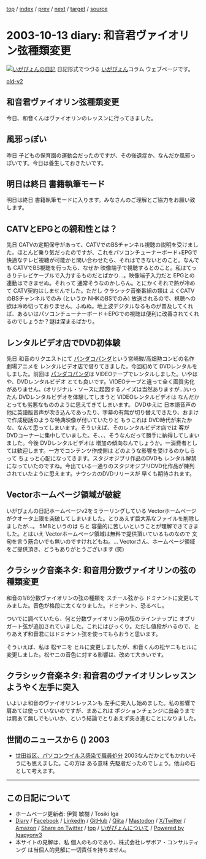 [top](../index.html) 
 / [index](index.html) 
 / [prev](ig031011.html) 
 / [next](ig031014.html) 
 / [target](https://www.igapyon.jp/igapyon/diary/2003/ig031013.html) 
 / [source](https://github.com/igapyon/diary/blob/master/2003/ig031013.src.md) 

2003-10-13 diary: 和音君ヴァイオリン弦種類変更
=====================================================================================================
[![いがぴょんの日記](https://www.igapyon.jp/igapyon/diary/images/iga202308_64.jpg "いがぴょん")](https://www.igapyon.jp/igapyon/diary/memo/memoigapyon.html) 日記形式でつづる [いがぴょん](https://www.igapyon.jp/igapyon/diary/memo/memoigapyon.html)コラム ウェブページです。

[old-v2](ig031013-orig.html)

## 和音君ヴァイオリン弦種類変更

今日、和音くんはヴァイオリンのレッスンに行ってきました。


## 風邪っぽい

昨日 子どもの保育園の運動会だったのですが、その後遺症か、なんだか風邪っぽいです。今日は養生しておきたいです。

## 明日は終日 書籍執筆モード

明日は終日 書籍執筆モードに入ります。みなさんのご理解とご協力をお願い致します。

## CATVとEPGとの親和性とは？

先日 CATVの定期保守があって、CATVでのBSチャンネル視聴の説明を受けました。ほとんど乗り気だったのですが、これをパソコンチューナーボード+EPGで 快適なテレビ視聴が可能かと問い合わせたら、それはできないとのこと。なんでも
CATVでBS視聴を行ったら、なぜか 映像端子で視聴するとのこと。私はてっきりテレビケーブルで入力するものだとばかり…。映像端子入力だと EPGとの連動はできませぬ。それって 通常そうなのかしらん。とにかくそれで熱が冷めて
CATV契約はしませんでした。ただし クラシック音楽番組の類は よくCATVのBSチャンネルでのみ
(というか NHKのBSでのみ) 放送されるので、視聴への欲は冷め切っておりません。ふぬぬ。地上波デジタルなるものが普及してくれば、あるいはパソコンチューナーボード＋EPGでの視聴は便利に改善されてくれるのでしょうか？謎は深まるばかり。

## レンタルビデオ店でDVD初体験

先日 和音のリクエストにて [パンダコパンダ](http://www.amazon.co.jp/exec/obidos/ASIN/B00005RUTA/249-4410504-7507508)という宮崎駿/高畑勲コンビの名作劇場アニメを レンタルビデオ店で借りてきました。今回初めて DVDレンタルをしました。前回は [パンダコパンダ](http://d.hatena.ne.jp/keyword/%A5%D1%A5%F3%A5%C0%A5%B3%A5%D1%A5%F3%A5%C0?kid=9027)は VIDEOテープでレンタルしました。いやはや、DVDレンタルビデオ とても良いです。VIDEOテープと違って全く画質劣化がありません。(オリジナル・ソースに起因するノイズは当然ありますが…)いったん DVDレンタルビデオを体験してしまうと VIDEOレンタルビデオは なんだかとっても劣悪なもののように思えてきてしまいます。
DVDゆえに 日本語音声の他に英語版音声が吹き込んであったり、字幕の有無が切り替えできたり、おまけで作成秘話のような特典映像が付いていたりと もうこれは DVD時代が来たかな、なんて思ってしまいます。そういえば、そのレンタルビデオ店では 客が DVDコーナーに集中していました。そ、、、そうなんだって勝手に納得してしまいました。今後 DVDレンタルビデオは 増加の傾向なんでしょうか。一消費者としては歓迎します。一方でコンテンツ作成側は どのような影響を受けるのかしらって ちょっと心配になってきます。スタジオジブリ作品のDVDも レンタル解禁になっていたのですね。今出ている一通りのスタジオジブリDVD化作品が陳列されていたように思えます。ナウシカのDVDリリースが 早くも期待されます。

## Vectorホームページ領域が破綻

いがぴょんの日記ホームページv2をミラーリングしている Vectorホームページがクオータ上限を突破してしまいました。とりあえず巨大系なファイルを削除しましたが…。
5MBというのは ちと 容量的に苦しいということが理解できてきました。とはいえ
Vectorホームページ領域は無料で提供頂いているものなので 文句を言う筋合いでも無いのですけれどもね。…
Vectorさん、ホームページ領域をご提供頂き、どうもありがとうございます (笑)

## クラシック音楽ネタ: 和音用分数ヴァイオリンの弦の種類変更

和音の1/8分数ヴァイオリンの弦の種類を スチール弦から ドミナントに変更してみました。音色が格段に太くなりました。ドミナント、恐るべし。

ついでに調べていたら、何と分数ヴァイオリン用の弦のラインナップに オブリガート弦が追加されていました。これにはびっくり。ただし値段がハるので、とりあえず和音君にはドミナント弦を使ってもらおうと思います。

そういえば、私は 松ヤニを ヒルに変更しましたが、和音くんの松ヤニもヒルに変更しました。松ヤニの音色に対する影響は、改めて大きいです。

## クラシック音楽ネタ: 和音君のヴァイオリンレッスン ようやく左手に突入

いよいよ和音のヴァイオリンレッスンも 左手に突入し始めました。私の影響で肩あては使っていないのですが、まあこれは ポジションチェンジに出会うまでは肩あて無しでもいいか、という結論でとりあえず突き進むことになりました。

## 世間のニュースから () 2003

* [世田谷区、パソコンウイルス感染で職員処分](http://it.nikkei.co.jp/it/news/newsCh.cfm?i=2003101007242j0&h=1)  2003なんだかとてもかわいそうにも思えました。この方は ある意味 先駆者だったのでしょう。他山の石として考えます。


----------------------------------------------------------------------------------------------------

## この日記について

* ホームページ更新者: 伊賀 敏樹 / Tosiki Iga
* [Diary](https://www.igapyon.jp/igapyon/diary/) / [Facebook](https://www.facebook.com/igapyon) / [LinkedIn](https://www.linkedin.com/in/toshikiiga) / [GitHub](https://github.com/igapyon) / [Qiita](https://qiita.com/igapyon) / [Mastodon](https://social.vivaldi.net/@igapyon) / [X/Twitter](https://twitter.com/ToshikiIga) / [Amazon](https://www.amazon.co.jp/%E4%BC%8A%E8%B3%80-%E6%95%8F%E6%A8%B9/e/B004LTQWCQ) / 
[Share on Twitter](https://twitter.com/intent/tweet?hashtags=igapyon%2Cdiary%2C%E3%81%84%E3%81%8C%E3%81%B4%E3%82%87%E3%82%93&text=%E5%92%8C%E9%9F%B3%E5%90%9B%E3%83%B4%E3%82%A1%E3%82%A4%E3%82%AA%E3%83%AA%E3%83%B3%E5%BC%A6%E7%A8%AE%E9%A1%9E%E5%A4%89%E6%9B%B4&url=https%3A%2F%2Fwww.igapyon.jp%2Figapyon%2Fdiary%2F2003%2Fig031013.html) / [top](../index.html) / [いがぴょんについて](https://www.igapyon.jp/igapyon/diary/memo/memoigapyon.html) / [Powered by Igapyonv3](https://github.com/igapyon/igapyonv3)
* 本サイトの見解は、私 個人のものであり、株式会社レザボア・コンサルティング は当個人的見解に一切責任を持ちません。 
